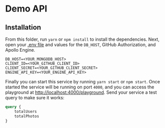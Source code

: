 Demo API
===============

Installation
-------------
From this folder, run `yarn` or `npm install` to install the dependencies. Next, open your [.env file](.env) and values for the `DB_HOST`, GitHub Authorization, and Apollo Engine.

```
DB_HOST=<YOUR_MONGODB_HOST>
CLIENT_ID=<YOUR_GITHUB_CLIENT_ID>
CLIENT_SECRET=<YOUR_GITHUB_CLIENT_SECRET>
ENGINE_API_KEY=<YOUR_ENGINE_API_KEY>
```

Finally you can start this service by running `yarn start` or `npm start`. Once started the service will be running on port `4000`, and you can access the playground at [http://localhost:4000/playground](http://localhost:4000/playground). Send your service a test query to make sure it works:

```graphql
query {
    totalUsers
    totalPhotos
}
```